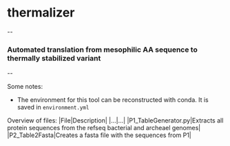# thermalizer
--
### Automated translation from mesophilic AA sequence to thermally stabilized variant
--

Some notes:
* The environment for this tool can be reconstructed with conda.  It is saved in `environment.yml`

Overview of files:
|File|Description|
|...|...|
|P1_TableGenerator.py|Extracts all protein sequences from the refseq bacterial and archeael genomes|
|P2_Table2Fasta|Creates a fasta file with the sequences from P1|
